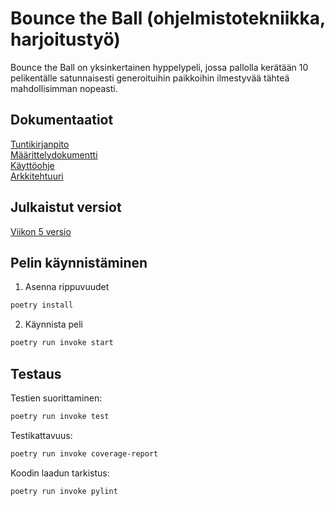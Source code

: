 # Bounce the Ball (ohjelmistotekniikka, harjoitustyö)  
Bounce the Ball on yksinkertainen hyppelypeli, jossa pallolla kerätään 10 pelikentälle satunnaisesti generoituihin paikkoihin ilmestyvää tähteä mahdollisimman nopeasti.
  
## Dokumentaatiot
[Tuntikirjanpito](https://github.com/Na-na13/Bounce-the-Ball/blob/master/dokumentaatiot/tuntikirjanpito.md)  
[Määrittelydokumentti](https://github.com/Na-na13/Bounce-the-Ball/blob/master/dokumentaatiot/maarittelydokumentti.md)  
[Käyttöohje](https://github.com/Na-na13/Bounce-the-Ball/blob/master/dokumentaatiot/kayttoohje.md)  
[Arkkitehtuuri](https://github.com/Na-na13/Bounce-the-Ball/blob/master/dokumentaatiot/arkkitehtuuri.md)
  
## Julkaistut versiot
[Viikon 5 versio](https://github.com/Na-na13/Bounce-the-Ball/releases/tag/viikko5)
    
## Pelin käynnistäminen
1. Asenna rippuvuudet
```bash
poetry install
```
2. Käynnista peli
```bash
poetry run invoke start
```
  
## Testaus
Testien suorittaminen:
```bash
poetry run invoke test
```
Testikattavuus:
```bash
poetry run invoke coverage-report
```
Koodin laadun tarkistus:
```bash
poetry run invoke pylint
```
